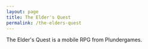 ```yaml
---
layout: page
title: The Elder's Quest
permalink: /the-elders-quest
---
```

The Elder's Quest is a mobile RPG from Plundergames.